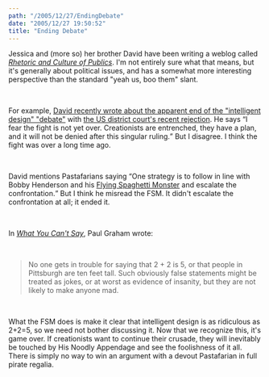 ```yaml
---
path: "/2005/12/27/EndingDebate" 
date: "2005/12/27 19:50:52" 
title: "Ending Debate" 
---
```

<p>Jessica and (more so) her brother David have been writing a weblog called <cite><a href="http://parasox.blogspot.com">Rhetoric and Culture of Publics</a></cite>. I'm not entirely sure what that means, but it's generally about political issues, and has a somewhat more interesting perspective than the standard "yeah us, boo them" slant.</p><br><p>For example, <a href="http://parasox.blogspot.com/2005/12/evolution-and-intelligent-design-some.html">David recently wrote about the apparent end of the "intelligent design" "debate"</a> with <a href="http://news.bbc.co.uk/1/hi/world/americas/4545822.stm">the US district court's recent rejection</a>. He says <q>I fear the fight is not yet over. Creationists are entrenched, they have a plan, and it will not be denied after this singular ruling.</q> But I disagree. I think the fight was over a long time ago.</p><br><p>David mentions Pastafarians saying <q>One strategy is to follow in line with Bobby Henderson and his <a href="http://www.venganza.org/index.htm">Flying Spaghetti Monster</a> and escalate the confrontation.</q> But I think he misread the FSM. It didn't escalate the confrontation at all; it ended it.</p><br><p>In <cite><a href="http://www.paulgraham.com/say.html">What You Can't Say</a></cite>, Paul Graham wrote:</p><br><blockquote><p>No one gets in trouble for saying that 2 + 2 is 5, or that people in Pittsburgh are ten feet tall. Such obviously false statements might be treated as jokes, or at worst as evidence of insanity, but they are not likely to make anyone mad.</p></blockquote><br><p>What the FSM does is make it clear that intelligent design is as ridiculous as 2+2=5, so we need not bother discussing it. Now that we recognize this, it's game over. If creationists want to continue their crusade, they will inevitably be touched by His Noodly Appendage and see the foolishness of it all. There is simply no way to win an argument with a devout Pastafarian in full pirate regalia.</p>